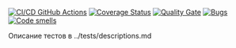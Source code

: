[![CI/CD GitHub Actions](https://github.com/lenk6663/gtest/actions/workflows/test-action.yml/badge.svg)](https://github.com/lenk6663/gtest/actions/workflows/build.yml)
[![Coverage Status](https://coveralls.io/repos/github/lenk6663/gtest/badge.svg?branch=master)](https://coveralls.io/github/lenk6663/gtest?branch=master)
[![Quality Gate](https://sonarcloud.io/api/project_badges/measure?project=lenk6663_gtest&metric=alert_status)](https://sonarcloud.io/dashboard?id=lenk6663_gtest)
[![Bugs](https://sonarcloud.io/api/project_badges/measure?project=lenk6663_gtest&metric=bugs)](https://sonarcloud.io/summary/new_code?id=lenk6663_gtest)
[![Code smells](https://sonarcloud.io/api/project_badges/measure?project=lenk6663_gtest&metric=code_smells)](https://sonarcloud.io/dashboard?id=lenk6663_gtest)

Описание тестов в ../tests/descriptions.md
